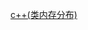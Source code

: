 <!--
 * @Description: 
 * @Version: 1.0
 * @Author: Li Yuanhao
 * @Email: dalao_li@163.com
 * @Date: 2023-03-14 01:18:33
 * @LastEditors: Li Yuanhao
 * @LastEditTime: 2023-03-14 01:19:01
-->



[c++(类内存分布)](https://zhuanlan.zhihu.com/p/449741060)